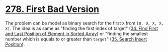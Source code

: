 # [278. First Bad Version](https://leetcode.com/problems/first-bad-version/)

The problem can be model as binary search for the first `X` from `[O, O, X, X, X]`. 
The idea is as same as "finding the first index of target" ([34. Find First and Last Position of Element in Sorted Array](../leetcode/34.find-first-and-last-position-of-element-in-sorted-array.md)) or "finding the smallest number which is equals to or greater than `target`" ([35. Search Insert Position](../leetcode/35.search-insert-position.md)).
